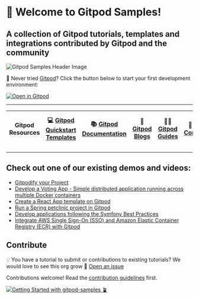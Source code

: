 # 👋 Welcome to Gitpod Samples!

## **A collection of Gitpod tutorials, templates and integrations contributed by Gitpod and the community**

![Gitpod Samples Header Image](https://user-images.githubusercontent.com/37153406/203565064-24e87ca2-4b34-4a65-8dfa-bc387ad11e8d.png)

🍊 Never tried [Gitpod](https://www.gitpod.io/)? Click the button below to start your first development environment:

[![Open in Gitpod](https://gitpod.io/button/open-in-gitpod.svg)](https://gitpod.new)

---

| **Gitpod Resources** | 💻 [**Gitpod Quickstart Templates**](https://www.gitpod.io/docs/introduction/getting-started/quickstart) | 📚 [**Gitpod Documentation**](https://www.gitpod.io/docs/introduction) | 📝 [**Gitpod Blogs**](https://www.gitpod.io/blog) | 🧑‍🏫 [**Gitpod Guides**](https://www.gitpod.io/guides) | 🦩 [**Gitpod Community**](https://www.gitpod.io/chat) | 📺 [**Gitpod YouTube Channel**](https://www.youtube.com/@Gitpod) | 📢 [**Gitpod Twitter**](https://twitter.com/gitpod) | 🍊 [**Awesome Gitpod**](https://github.com/gitpod-samples/awesome-gitpod) |
| -------------------- | -------------------------------------------------------------------------------------------------------- | ---------------------------------------------------------------------- | ------------------------------------------------- | ---------------------------------------------------- | ------------------------------------------------------------- | ---------------------------------------------------------------- | --------------------------------------------------- | ------------------------------------------------------------------------- |

---

## Check out one of our existing demos and videos:

- [Gitpodify your Project](https://www.gitpod.io/guides/gitpodify)
- [Develop a Voting App - Simple distributed application running across multiple Docker containers](https://github.com/Gitpod-Samples/voting-app)
- [Create a React App template on Gitpod](https://github.com/Gitpod-Samples/template-typescript-react)
- [Run a Spring petclinic project in Gitpod](https://github.com/Gitpod-Samples/spring-petclinic)
- [Develop applications following the Symfony Best Practices](https://github.com/Gitpod-Samples/symfony-demo)
- [Integrate AWS Single Sign-On (SSO) and Amazon Elastic Container Registry (ECR) with Gitpod](https://github.com/Gitpod-Samples/demo-aws-with-gitpod)

## Contribute

💡 You have a tutorial to submit or contributions to existing tutorials? We would love to see this org grow 🌱 [Open an issue](https://github.com/gitpod-samples/awesome-gitpod)

Contributions welcome! Read the [contribution guidelines](https://github.com/gitpod-samples/.github/blob/HEAD/CONTRIBUTING.md) first.

[![Getting Started with gitpod-samples 🪴](https://img.youtube.com/vi/KcSeDGSMexs/0.jpg)](https://youtu.be/KcSeDGSMexsY "Getting Started with gitpod-samples 🪴")

